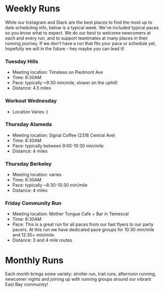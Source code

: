 # Weekly Runs
While our Instagram and Slack are the best places to find the most up to date scheduling info, below is a typical week. We've included typical paces so you know what to expect. We do our best to welcome newcomers at each and every run, and to support teammates at many places in their running journey. If we don't have a run that fits your pace or schedule yet, hopefully we will in the future - hey maybe you can lead it!

### Tuesday Hills
- Meeting location: Timeless on Piedmont Ave
- Time: 6:30AM
- Pace: typically ~9:30 min/mile, slower on the uphill!
- Distance: 4.5 miles

### Workout Wednesday
- Location Varies :) 

### Thursday Alameda
- Meeting location: Signal Coffee (2318 Central Ave)
- Time: 6:30AM
- Pace: typically between 9:00-10:30 min/mile 
- Distance: 4 miles

### Thursday Berkeley
- Meeting location: varies
- Time: 6:30AM
- Pace: typically ~8:30-10:30 min/mile
- Distance: 4 miles

### Friday Community Run
- Meeting location: Mother Tongue Cafe + Bar in Temescal
- Time: 6:30AM
- Pace: This is a great run for all paces from our fast flyers to our party pacers. At this run we have dedicated pace groups for 10:30 min/mile and 12:30+ min/mile.
- Distance: 3 and 4 mile routes

# Monthly Runs
Each month brings some variety: stroller run, trail runs, afternoon running, newcomer nights and joining up with running groups around our vibrant East Bay community!